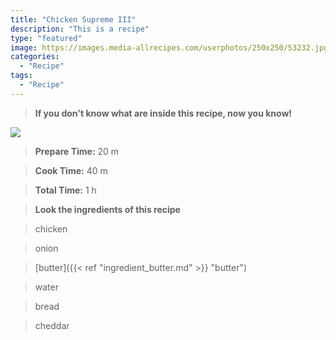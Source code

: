 ```yaml
---
title: "Chicken Supreme III"
description: "This is a recipe"
type: "featured"
image: https://images.media-allrecipes.com/userphotos/250x250/53232.jpg
categories: 
  - "Recipe"
tags: 
  - "Recipe"
---
```



>**If you don't know what are inside this recipe, now you know!**

![](../images/Recipes-Banner.jpg)
> **Prepare Time:** 20 m


> **Cook Time:** 40 m


> **Total Time:** 1 h

> **Look the ingredients of this recipe**

> chicken

> onion

> [butter]({{< ref "ingredient_butter.md" >}} "butter")

> water

> bread

> cheddar

